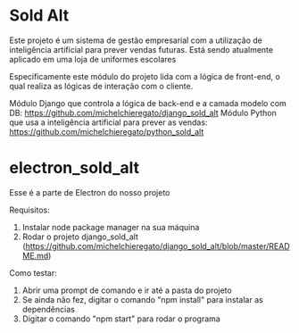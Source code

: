 # Sold Alt
Este projeto é um sistema de gestão empresarial com a utilização de inteligência artificial para prever vendas futuras. Está sendo atualmente aplicado em uma loja de uniformes escolares

Especificamente este módulo do projeto lida com a lógica de front-end, o qual realiza as lógicas de interação com o cliente.

Módulo Django que controla a lógica de back-end e a camada modelo com DB: https://github.com/michelchieregato/django_sold_alt
Módulo Python que usa a inteligência artificial para prever as vendas: https://github.com/michelchieregato/python_sold_alt


# electron_sold_alt
Esse é a parte de Electron do nosso projeto

Requisitos:
1. Instalar node package manager na sua máquina
2. Rodar o projeto django_sold_alt (https://github.com/michelchieregato/django_sold_alt/blob/master/README.md)

Como testar:
1. Abrir uma prompt de comando e ir até a pasta do projeto
2. Se ainda não fez, digitar o comando "npm install" para instalar as dependências
3. Digitar o comando "npm start" para rodar o programa
